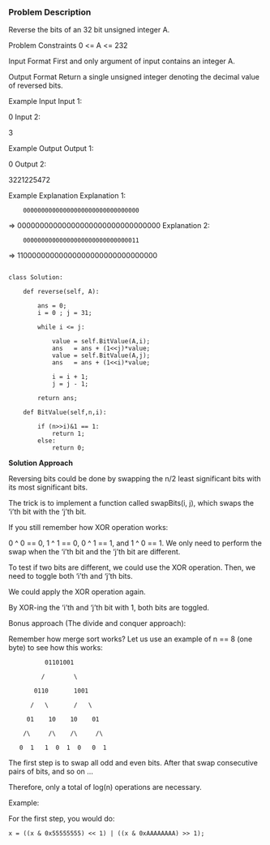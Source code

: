 ### Problem Description

Reverse the bits of an 32 bit unsigned integer A.



Problem Constraints
0 <= A <= 232



Input Format
First and only argument of input contains an integer A.



Output Format
Return a single unsigned integer denoting the decimal value of reversed bits.



Example Input
Input 1:

 0
Input 2:

 3


Example Output
Output 1:

 0
Output 2:

 3221225472


Example Explanation
Explanation 1:

        00000000000000000000000000000000    
=>      00000000000000000000000000000000
Explanation 2:

        00000000000000000000000000000011    
=>      11000000000000000000000000000000


```

class Solution:

    def reverse(self, A):

        ans = 0;
        i = 0 ; j = 31;

        while i <= j:

            value = self.BitValue(A,i);
            ans   = ans + (1<<j)*value;
            value = self.BitValue(A,j);
            ans   = ans + (1<<i)*value;

            i = i + 1;
            j = j - 1;
        
        return ans;
    
    def BitValue(self,n,i):

        if (n>>i)&1 == 1:
            return 1;
        else:
            return 0;
```

**Solution Approach**

Reversing bits could be done by swapping the n/2 least significant bits with its most significant bits.

The trick is to implement a function called swapBits(i, j), which swaps the ‘i’th bit with the ‘j’th bit.

If you still remember how XOR operation works:

0 ^ 0 == 0, 
1 ^ 1 == 0, 
0 ^ 1 == 1, and 
1 ^ 0 == 1.
We only need to perform the swap when the ‘i’th bit and the ‘j’th bit are different.

To test if two bits are different, we could use the XOR operation. Then, we need to toggle both ‘i’th and ‘j’th bits.

We could apply the XOR operation again.

By XOR-ing the ‘i’th and ‘j’th bit with 1, both bits are toggled.

Bonus approach (The divide and conquer approach):

Remember how merge sort works? Let us use an example of n == 8 (one byte) to see how this works:


              01101001

             /        \

           0110       1001

          /   \       /   \

         01    10    10    01

        /\     /\    /\     /\

       0  1   1  0  1  0   0  1
The first step is to swap all odd and even bits. After that swap consecutive pairs of bits, and so on …

Therefore, only a total of log(n) operations are necessary.

Example:

For the first step, you would do:

    x = ((x & 0x55555555) << 1) | ((x & 0xAAAAAAAA) >> 1);
